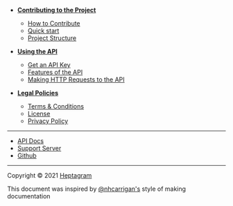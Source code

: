 * [**Contributing to the Project**](contributing.md)

  - [How to Contribute](contributing/how-to-contribute.md)
  - [Quick start](contributing/quickstart.md)
  - [Project Structure](contributing/project-structure.md)

* [**Using the API**](usage.md)

  - [Get an API Key](usage/get_api_key.md)
  - [Features of the API](usage/features.md)
  - [Making HTTP Requests to the API](usage/making_requests.md)

* [**Legal Policies**](legals)

  - [Terms & Conditions](legals/terms.md)
  - [License](legals/licensing.md)
  - [Privacy Policy](legals/privacy_policy.md)

---

* [API Docs](https://api.heptagram.xyz/docs)
* [Support Server](https://discord.gg/HSupF99kpq)
* [Github](https://github.com/Heptagram-Bot/api)

---

Copyright © 2021 [Heptagram](https://github.com/Heptagram)

This document was inspired by [@nhcarrigan's](https://nhcarrigan.com) style of making documentation
